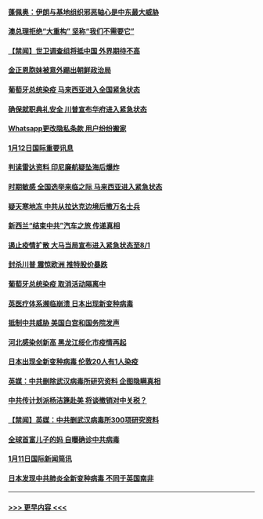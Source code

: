 #### [蓬佩奥：伊朗与基地组织邪恶轴心是中东最大威胁](../pages/prog202/a103030744.md?t=01130651) 
#### [澳总理拒绝“大重构”  坚称“我们不需要它”](../pages/prog202/a103030717.md?t=01130651) 
#### [【禁闻】世卫调查组将抵中国 外界期待不高](../pages/prog202/a103030620.md?t=01130651) 
#### [金正恩胞妹被意外踢出朝鲜政治局](../pages/prog202/a103030591.md?t=01130651) 
#### [葡萄牙总统染疫 马来西亚进入全国紧急状态](../pages/prog202/a103030578.md?t=01130651) 
#### [确保就职典礼安全 川普宣布华府进入紧急状态](../pages/prog202/a103030581.md?t=01130651) 
#### [Whatsapp更改隐私条款 用户纷纷搬家](../pages/prog202/a103030417.md?t=01130651) 
#### [1月12日国际重要讯息](../pages/prog202/a103030397.md?t=01130651) 
#### [判读雷达资料 印尼廉航疑坠海后爆炸](../pages/prog202/a103030352.md?t=01130651) 
#### [时期敏感 全国选举来临之际 马来西亚进入紧急状态](../pages/prog202/a103030347.md?t=01130651) 
#### [疑天寒地冻 中共从拉达克边境后撤万名士兵](../pages/prog202/a103030335.md?t=01130651) 
#### [新西兰“结束中共”汽车之旅 传递真相](../pages/prog202/a103030309.md?t=01130651) 
#### [遏止疫情扩散 大马当局宣布进入紧急状态至8/1](../pages/prog202/a103030259.md?t=01130651) 
#### [封杀川普 震惊欧洲 推特股价暴跌](../pages/prog202/a103030107.md?t=01130651) 
#### [葡萄牙总统染疫 取消活动隔离中](../pages/prog202/a103030140.md?t=01130651) 
#### [英医疗体系濒临崩溃 日本出现新变种病毒](../pages/prog202/a103029994.md?t=01130651) 
#### [抵制中共威胁 美国白宫和国务院发声](../pages/prog202/a103029886.md?t=01130651) 
#### [河北感染创新高 黑龙江绥化市疫情再起](../pages/prog202/a103029859.md?t=01130651) 
#### [日本出现全新变种病毒 伦敦20人有1人染疫](../pages/prog202/a103029851.md?t=01130651) 
#### [英媒：中共删除武汉病毒所研究资料 企图隐瞒真相](../pages/prog202/a103029792.md?t=01130651) 
#### [中共传计划派杨洁篪赴美 将谈撤销对中关税？](../pages/prog202/a103029801.md?t=01130651) 
#### [【禁闻】英媒：中共删武汉病毒所300项研究资料](../pages/prog202/a103029784.md?t=01130651) 
#### [全球首富儿子的妈 自曝确诊中共病毒](../pages/prog202/a103029692.md?t=01130651) 
#### [1月11日国际新闻简讯](../pages/prog202/a103029615.md?t=01130651) 
#### [日本发现中共肺炎全新变种病毒 不同于英国南非](../pages/prog202/a103029621.md?t=01130651) 

----
#### [ >>> 更早内容 <<< ](../indexes/prog202-earlier.md)
